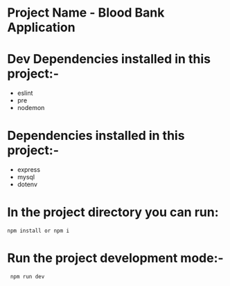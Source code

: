 
  # Project Name - Blood Bank Application

  # Dev Dependencies installed in this project:-
   - eslint
   - pre
   - nodemon

  # Dependencies installed in this project:-
   - express
   - mysql
   - dotenv
   
  # In the project directory you can run:
    npm install or npm i

  # Run the project development mode:-
     npm run dev

